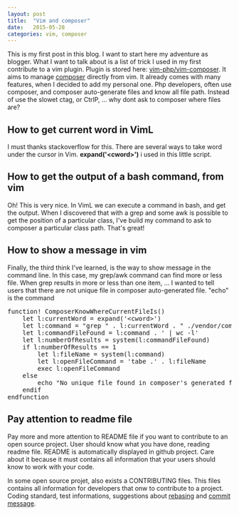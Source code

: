 ```yaml
---
layout: post
title:  "Vim and composer"
date:   2015-05-28
categories: vim, composer
---
```


<p>This is my first post in this blog. I want to start here my adventure as blogger. What I want to talk about is a list of trick I used in my first contribute to a vim plugin. Plugin is stored here: <a href="https://github.com/vim-php/vim-composer">vim-php/vim-composer</a>. It aims to manage <a href="https://getcomposer.org">composer</a> directly from vim. It already comes with many features, when I decided to add my personal one. Php developers, often use composer, and composer auto-generate files and know all file path. Instead of use the slowet ctag, or CtrlP, ... why dont ask to composer where files are?</p>

<h2>How to get current word in VimL</h2>
<p>I must thanks stackoverflow for this. There are several ways to take word under the cursor in Vim. <strong>expand('&lt;cword&gt;')</strong> i used in this little script.</p>

<h2>How to get the output of a bash command, from vim</h2>
<p>Oh! This is very nice. In VimL we can execute a command in bash, and get the output. When I discovered that with a grep and some awk is possible to get the position of a particular class, I've build my command to ask to composer a particular class path. That's great!</p>

<h2>How to show a message in vim</h2>
<p>Finally, the third think I've learned, is the way to show message in the command line. In this case, my grep/awk command can find more or less file. When grep results in more or less than one item, ... I wanted to tell users that there are not unique file in composer auto-generated file. "echo" is the command</p>

<pre>
function! ComposerKnowWhereCurrentFileIs()
    let l:currentWord = expand('&lt;cword&gt;')
    let l:command = "grep " . l:currentWord . " ./vendor/composer -R | awk '{print $6}' | awk -F\\' '{print $2}'"
    let l:commandFileFound = l:command . ' | wc -l'
    let l:numberOfResults = system(l:commandFileFound)
    if l:numberOfResults == 1
        let l:fileName = system(l:command)
        let l:openFileCommand = 'tabe .' . l:fileName
        exec l:openFileCommand
    else
        echo "No unique file found in composer's generated files"
    endif
endfunction
</pre>

<h2>Pay attention to readme file</h2>
<p>Pay more and more attention to README file if you want to contribute to an open source project. User should know what you have done, reading readme file. README is automatically displayed in github project. Care about it because it must contains all information that your users should know to work with your code.</p>
<p>In some open source projet, also exists a CONTRIBUTING files. This files contains all information for developers that onw to contribute to a project. Coding standard, test informations, suggestions about <a href="http://git-scm.com/book/en/v2/Git-Branching-Rebasing">rebasing</a> and <a href="http://tbaggery.com/2008/04/19/a-note-about-git-commit-messages.html">commit message</a>.</p>
